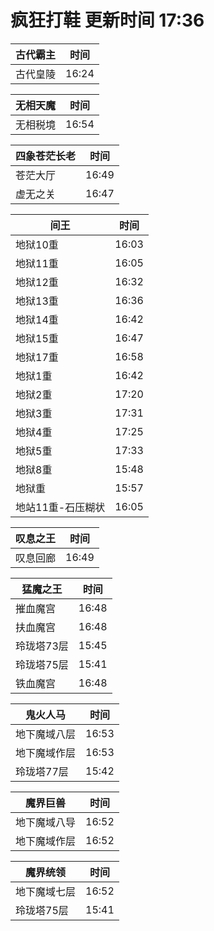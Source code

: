 # 疯狂打鞋 更新时间 17:36

| 古代霸主   | 时间    |
|--------|-------|
| 古代皇陵 | 16:24 |

| 无相天魔   | 时间    |
|--------|-------|
| 无相税境 | 16:54 |

| 四象苍茫长老   | 时间    |
|--------|-------|
| 苍茫大厅 | 16:49 |
| 虚无之关 | 16:47 |

| 间王   | 时间    |
|--------|-------|
| 地狱10重 | 16:03 |
| 地狱11重 | 16:05 |
| 地狱12重 | 16:32 |
| 地狱13重 | 16:36 |
| 地狱14重 | 16:42 |
| 地狱15重 | 16:47 |
| 地狱17重 | 16:58 |
| 地狱1重 | 16:42 |
| 地狱2重 | 17:20 |
| 地狱3重 | 17:31 |
| 地狱4重 | 17:25 |
| 地狱5重 | 17:33 |
| 地狱8重 | 15:48 |
| 地狱重 | 15:57 |
| 地站11重-石压糊状 | 16:05 |

| 叹息之王   | 时间    |
|--------|-------|
| 叹息回廊 | 16:49 |

| 猛魔之王   | 时间    |
|--------|-------|
| 摧血魔宫 | 16:48 |
| 扶血魔宫 | 16:48 |
| 玲珑塔73层 | 15:45 |
| 玲珑塔75层 | 15:41 |
| 铁血魔宫 | 16:48 |

| 鬼火人马   | 时间    |
|--------|-------|
| 地下魔域八层 | 16:53 |
| 地下魔域作层 | 16:53 |
| 玲珑塔77层 | 15:42 |

| 魔界巨兽   | 时间    |
|--------|-------|
| 地下魔域八导 | 16:52 |
| 地下魔域作层 | 16:52 |

| 魔界统领   | 时间    |
|--------|-------|
| 地下魔域七层 | 16:52 |
| 玲珑塔75层 | 15:41 |